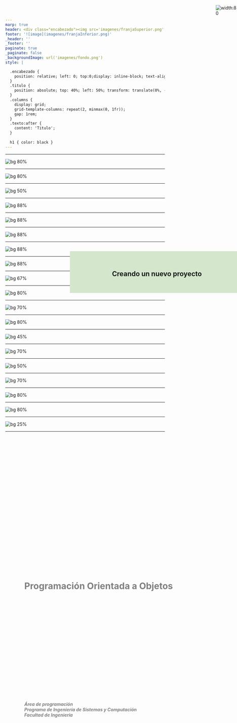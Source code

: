 ```yaml
---
marp: true
header: <div class="encabezado"><img src='imagenes/franjaSuperior.png'  /><div class="titulo"><h1 class="texto"></h1></div></div>
footer: '![image](imagenes/franjaInferior.png)' 
_header: '' 
_footer: '' 
paginate: true
_paginate: false
_backgroundImage: url('imagenes/fondo.png')
style: |

  .encabezado {
    position: relative; left: 0; top:0;display: inline-block; text-align: center;
  }
  .titulo {
    position: absolute; top: 40%; left: 50%; transform: translate(0%, -50%); color: gray;
  }
  .columns {
    display: grid;
    grid-template-columns: repeat(2, minmax(0, 1fr));
    gap: 1rem;
  }
  .texto:after {
    content: 'Titulo';
  }
  
  h1 { color: black }
---
```



<div style="position: absolute; left: 30%; top:45%; width: 70%; text-align: left"><h1 style="color: gray">Programación Orientada a Objetos</h1></div>
<div style="position: absolute; left: 30%; top:55%; width: 70%; text-align: left"><h5 style="color: gray">Área de programación<br />
Programa de Ingeniería de Sistemas y Computación<br />
Facultad de Ingeniería
</h5></div>

<div style="position: absolute; left: 45%; top:20%; background-color: rgb(212, 231, 205); width: 550px; display:table-cell; text-align: center; padding: 30px 0;">
<b>
<h2>Creando un nuevo proyecto</h2>
</b>
</div>


<div style="position: absolute; left: 93%; top:10px; ">

![width:80](imagenes/licencia.png)
</div>

---

<!--  -->
<style scoped>
.texto:after {
    content: 'Ingrese a Visual Studio Code';
  }
</style>

![bg 80%](capturas/01.png)

---

<!--  -->
<style scoped>
.texto:after {
    content: 'Clic "Create Java Project" en la opción  "EXPLORER" (primer icono de la izquierda)';
  }
</style>

![bg 80%](capturas/02.png)

---

<!-- Arquetipo MAVEN -->
<style scoped>
.texto:after {
    content: 'VSCode: Cree un nuevo proyecto Java';
  }
</style>

![bg 50%](capturas/93.png)

---

<!-- Arquetipo MAVEN -->
<style scoped>
.texto:after {
    content: 'Seleccionar un proyecto Maven';
  }
</style>

![bg 88%](capturas/94.png)

---

<!-- Arquetipo MAVEN -->
<style scoped>
.texto:after {
    content: 'Seleccionar "arquetipo-poo-uq"';
  }
</style>

![bg 88%](capturas/95.png)

---

<!-- Arquetipo MAVEN -->
<style scoped>
.texto:after {
    content: 'Confirmar la versión del proyecto';
  }
</style>

![bg 88%](capturas/96.png)

---

<!-- Arquetipo MAVEN -->
<style scoped>
.texto:after {
    content: 'Indicar el Group ID, por ejemplo: "co.edu.uniquindio.poo"';
  }
</style>

![bg 88%](capturas/97.png)

---

<!-- Arquetipo MAVEN -->
<style scoped>
.texto:after {
    content: 'Ingresar el nombre del proyecto';
  }
</style>

![bg 88%](capturas/98.png)

---

<!-- Arquetipo MAVEN -->
<style scoped>
.texto:after {
    content: 'Seleccionar la carpeta destino para el proyecto, por ejemplo, Workspace-Proyecto';
  }
</style>

![bg 67%](capturas/99.png)

---

<!-- Arquetipo MAVEN -->
<style scoped>
.texto:after {
    content: 'Confirmar los datos en la terminal <Enter>';
  }
</style>

![bg 80%](capturas/100.png)

---

<!-- Arquetipo MAVEN -->
<style scoped>
.texto:after {
    content: 'Esperar que el proyecto se cree correctamente...';
  }
</style>

![bg 70%](capturas/101.png)

---

<!-- Arquetipo MAVEN -->
<style scoped>
.texto:after {
    content: 'Abra el proyecto recién creado';
  }
</style>

![bg 80%](capturas/102.png)

---

<!-- Arquetipo MAVEN -->
<style scoped>
.texto:after {
    content: 'Observe la estructura del nuevo proyecto';
  }
</style>

![bg 45%](capturas/103.png)

---

<!-- Arquetipo MAVEN -->
<style scoped>
.texto:after {
    content: 'App.java';
  }
</style>

![bg 70%](capturas/104.png)

---

<!-- Arquetipo MAVEN -->
<style scoped>
.texto:after {
    content: 'AppTest.java';
  }
</style>

![bg 50%](capturas/105.png)

---

<!-- Arquetipo MAVEN -->
<style scoped>
.texto:after {
    content: 'Ejecute la prueba generada';
  }
</style>

![bg 70%](capturas/108.png)

---

<!--  -->
<style scoped>
.texto:after {
    content: 'Modifique la prueba con este ejemplo';
  }
</style>

![bg 80%](capturas/39.png)


---

<!--  -->
<style scoped>
.texto:after {
    content: 'Finalmente haga que la prueba falle usando un valor diferente para la variable obtenido';
  }
</style>

![bg 80%](capturas/40.png)

---

<!-- Arquetipo MAVEN -->
<style scoped>
.texto:after {
    content: 'Cierre la carpeta de trabajo';
  }
</style>

![bg 25%](capturas/110.png)

---

<!-- 
_header: ''
_footer: '' 
_paginate: false
_backgroundImage: url('imagenes/gracias.png')
-->
